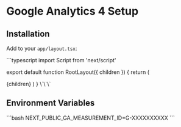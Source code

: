 # Google Analytics 4 Setup

## Installation

Add to your `app/layout.tsx`:

\`\`\`typescript
import Script from 'next/script'

export default function RootLayout({ children }) {
return (
<html>
<head>
<Script
          src="https://www.googletagmanager.com/gtag/js?id=G-XXXXXXXXXX"
          strategy="afterInteractive"
        />
<Script id="google-analytics" strategy="afterInteractive">
{`             window.dataLayer = window.dataLayer || [];
            function gtag(){dataLayer.push(arguments);}
            gtag('js', new Date());
            gtag('config', 'G-XXXXXXXXXX');
          `}
</Script>
</head>
<body>{children}</body>
</html>
)
}
\`\`\`

## Environment Variables

\`\`\`bash
NEXT_PUBLIC_GA_MEASUREMENT_ID=G-XXXXXXXXXX
\`\`\`
